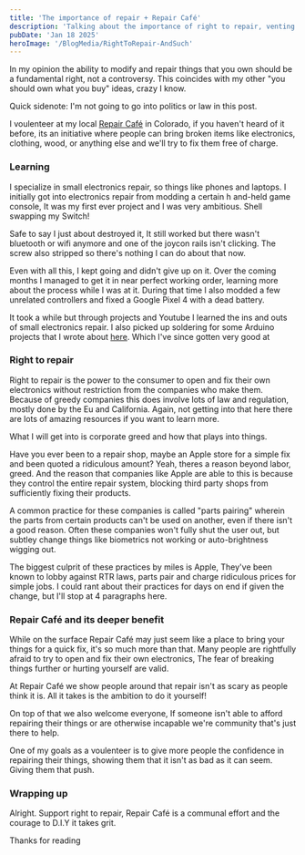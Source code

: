 ```yaml
---
title: 'The importance of repair + Repair Café'
description: 'Talking about the importance of right to repair, venting about Apple and voulenteering at Repair Café'
pubDate: 'Jan 18 2025'
heroImage: '/BlogMedia/RightToRepair-AndSuch'
---
```

In my opinion the ability to modify and repair things that you own should be a fundamental right, not a controversy. This coincides with my other "you should own what you buy" ideas, crazy I know.

Quick sidenote: I'm not going to go into politics or law in this post.

I voulenteer at my local [Repair Café](https://www.repaircafe.org/en/visit/) in Colorado, if you haven't heard of it before, its an initiative where people can bring broken items like electronics, clothing, wood, or anything else and we'll try to fix them free of charge.

### Learning

I specialize in small electronics repair, so things like phones and laptops. I initially got into electronics repair from modding a certain h and-held game console, It was my first ever project and I was very ambitious. Shell swapping my Switch!

Safe to say I just about destroyed it, It still worked but there wasn't bluetooth or wifi anymore and one of the joycon rails isn't clicking. The screw also stripped so there's nothing I can do about that now.

Even with all this, I kept going and didn't give up on it. Over the coming months I managed to get it in near perfect working order, learning more about the process while I was at it. During that time I also modded a few unrelated controllers and fixed a Google Pixel 4 with a dead battery.

It took a while but through projects and Youtube I learned the ins and outs of small electronics repair. I also picked up soldering for some Arduino projects that I wrote about [here](/blog/arduino-and-esp32-projects). Which I've since gotten very good at

### Right to repair

Right to repair is the power to the consumer to open and fix their own electronics without restriction from the companies who make them. Because of greedy companies this does involve lots of law and regulation, mostly done by the Eu and California. Again, not getting into that here there are lots of amazing resources if you want to learn more.

What I will get into is corporate greed and how that plays into things.

Have you ever been to a repair shop, maybe an Apple store for a simple fix and been quoted a ridiculous amount? Yeah, theres a reason beyond labor, greed. And the reason that companies like Apple are able to this is because they control the entire repair system, blocking third party shops from sufficiently fixing their products.

A common practice for these companies is called "parts pairing" wherein the parts from certain products can't be used on another, even if there isn't a good reason. Often these companies won't fully shut the user out, but subtley change things like biometrics not working or auto-brightness wigging out.

The biggest culprit of these practices by miles is Apple, They've been known to lobby against RTR laws, parts pair and charge ridiculous prices for simple jobs. I could rant about their practices for days on end if given the change, but I'll stop at 4 paragraphs here.

### Repair Café and its deeper benefit

While on the surface Repair Café may just seem like a place to bring your things for a quick fix, it's so much more than that. Many people are rightfully afraid to try to open and fix their own electronics, The fear of breaking things further or hurting yourself are valid.

At Repair Café we show people around that repair isn't as scary as people think it is. All it takes is the ambition to do it yourself!

On top of that we also welcome everyone, If someone isn't able to afford repairing their things or are otherwise incapable we're community that's just there to help.

One of my goals as a voulenteer is to give more people the confidence in repairing their things, showing them that it isn't as bad as it can seem. Giving them that push.

### Wrapping up
Alright. Support right to repair, Repair Café is a communal effort and the courage to D.I.Y it takes grit.

Thanks for reading